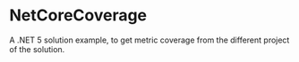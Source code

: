 # NetCoreCoverage
A .NET 5 solution example, to get metric coverage from the different project of the solution.
